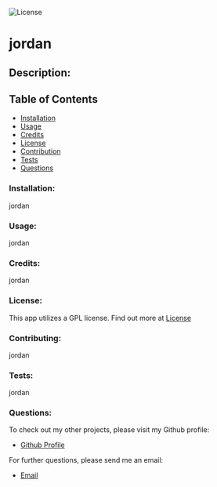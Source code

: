 
  ![License](https://img.shields.io/badge/license-GPL-informational "License Badge")

  # jordan  

  ## Description:  

  ## Table of Contents

  - [Installation](#installation)  
  - [Usage](#usage)  
  - [Credits](#credits)  
  - [License](#license)  
  - [Contribution](#contributing)  
  - [Tests](#tests)  
  - [Questions](#questions)  

  ### Installation:  
  jordan  

  ### Usage:  
  jordan  

  ### Credits:  
  jordan  

  ### License:
  This app utilizes a GPL license.
  Find out more at [License](https://opensource.org/licenses/GPL)
 
  ### Contributing:  
  jordan  

  ### Tests:  
  jordan  
  
  ### Questions:  
  To check out my other projects, please visit my Github profile:
  - [Github Profile](https://github.com/jordan)

  For further questions, please send me an email:  
  - [Email](jordan)


